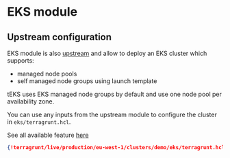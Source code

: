 # EKS module

## Upstream configuration

EKS module is also [upstream](https://github.com/terraform-aws-modules/terraform-aws-eks) and allow to deploy an EKS cluster which supports:

* managed node pools
* self managed node groups using launch template

tEKS uses EKS managed node groups by default and use one node pool per availability zone.

You can use any inputs from the upstream module to configure the cluster in `eks/terragrunt.hcl`.

See all available feature [here](https://github.com/terraform-aws-modules/terraform-aws-eks#available-features)

```json
{!terragrunt/live/production/eu-west-1/clusters/demo/eks/terragrunt.hcl!}
```

